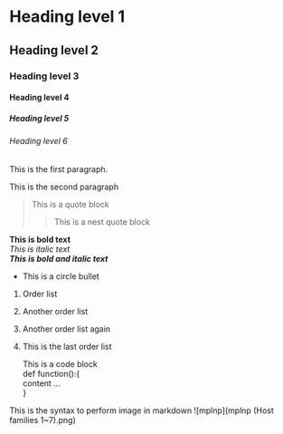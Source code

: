 # Heading level 1
## Heading level 2	
### Heading level 3	
#### Heading level 4
##### Heading level 5	
###### Heading level 6

This is the first paragraph.

This is the second paragraph

>This is a quote block
>> This is a nest quote block  


**This is bold text**  
*This is italic text*  
***This is bold and italic text***  

- This is a circle bullet
1. Order list
2. Another order list
3. Another order list again
4. This is the last order list

    This is a code block  
    def function():{  
     content ...  
    }  

This is the syntax to perform image in  markdown
![mplnp](mplnp (Host families 1~7).png)
